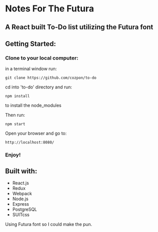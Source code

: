 # Notes For The Futura
## A React built To-Do list utilizing the Futura font
## Getting Started:

### Clone to your local computer:
in a terminal window run:
```
git clone https://github.com/cozpon/to-do
```
cd into 'to-do' directory and run:

```
npm install
```
to install the node_modules


Then run:
```
npm start
```
Open your browser and go to:
```
http://localhost:8080/
```


### Enjoy!


## Built with:
- React.js
- Redux
- Webpack
- Node.js
- Express
- PostgreSQL
- SUITcss

Using Futura font so I could make the pun.
